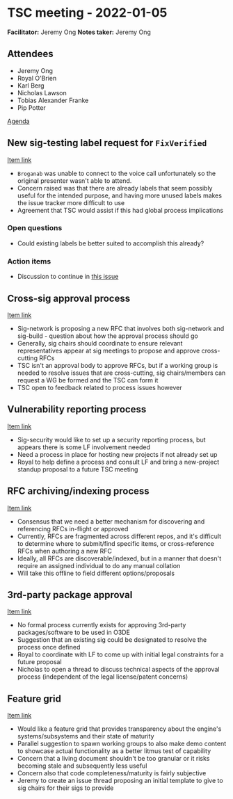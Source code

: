 # TSC meeting - 2022-01-05

**Facilitator:** Jeremy Ong
**Notes taker:** Jeremy Ong

## Attendees

* Jeremy Ong
* Royal O'Brien
* Karl Berg
* Nicholas Lawson
* Tobias Alexander Franke
* Pip Potter

[Agenda](https://github.com/o3de/tsc/issues/5)

## New sig-testing label request for `FixVerified`

[Item link](https://github.com/o3de/tsc/issues/5#issuecomment-1004930074)

* `Broganab` was unable to connect to the voice call unfortunately so the original presenter wasn't able to attend.
* Concern raised was that there are already labels that seem possibly useful for the intended purpose, and having more unused labels makes the issue tracker more difficult to use
* Agreement that TSC would assist if this had global process implications

### Open questions

* Could existing labels be better suited to accomplish this already?

### Action items

* Discussion to continue in [this issue](https://github.com/o3de/o3de/issues/6529)

## Cross-sig approval process

[Item link](https://github.com/o3de/tsc/issues/5#issuecomment-1004346347)

* Sig-network is proposing a new RFC that involves both sig-network and sig-build - question about how the approval process should go
* Generally, sig chairs should coordinate to ensure relevant representatives appear at sig meetings to propose and approve cross-cutting RFCs
* TSC isn't an approval body to approve RFCs, but if a working group is needed to resolve issues that are cross-cutting, sig chairs/members can request a WG be formed and the TSC can form it
* TSC open to feedback related to process issues however

## Vulnerability reporting process

[Item link](https://github.com/o3de/tsc/issues/5#issuecomment-1004346347)

* Sig-security would like to set up a security reporting process, but appears there is some LF involvement needed
* Need a process in place for hosting new projects if not already set up
* Royal to help define a process and consult LF and bring a new-project standup proposal to a future TSC meeting

## RFC archiving/indexing process

[Item link](https://github.com/o3de/tsc/issues/5#issuecomment-1004346347)

* Consensus that we need a better mechanism for discovering and referencing RFCs in-flight or approved
* Currently, RFCs are fragmented across different repos, and it's difficult to determine where to submit/find specific items, or cross-reference RFCs when authoring a new RFC
* Ideally, all RFCs are discoverable/indexed, but in a manner that doesn't require an assigned individual to do any manual collation
* Will take this offline to field different options/proposals

## 3rd-party package approval

[Item link](https://github.com/o3de/tsc/issues/5)

* No formal process currently exists for approving 3rd-party packages/software to be used in O3DE
* Suggestion that an existing sig could be designated to resolve the process once defined
* Royal to coordinate with LF to come up with initial legal constraints for a future proposal
* Nicholas to open a thread to discuss technical aspects of the approval process (independent of the legal license/patent concerns)

## Feature grid

[Item link](https://github.com/o3de/tsc/issues/5#issuecomment-1004935543)

* Would like a feature grid that provides transparency about the engine's systems/subsystems and their state of maturity
* Parallel suggestion to spawn working groups to also make demo content to showcase actual functionality as a better litmus test of capability
* Concern that a living document shouldn't be too granular or it risks becoming stale and subsequently less useful
* Concern also that code completeness/maturity is fairly subjective
* Jeremy to create an issue thread proposing an initial template to give to sig chairs for their sigs to provide
